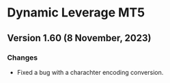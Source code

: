 # Dynamic Leverage MT5

## Version 1.60 (8 November, 2023)
### Changes
* Fixed a bug with a charachter encoding conversion.
